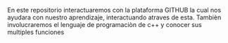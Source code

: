En este repositorio interactuaremos con la plataforma GITHUB la cual nos ayudara con nuestro aprendizaje, interactuando atraves de esta.
Tambièn involucraremos el lenguaje de programaciòn de c++ y conocer sus multiples funciones

